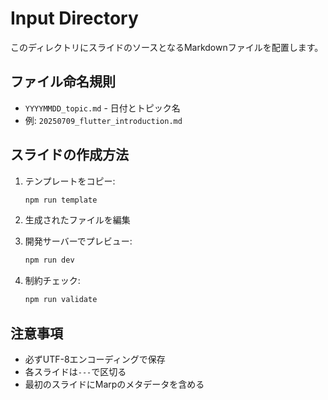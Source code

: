 # Input Directory

このディレクトリにスライドのソースとなるMarkdownファイルを配置します。

## ファイル命名規則

- `YYYYMMDD_topic.md` - 日付とトピック名
- 例: `20250709_flutter_introduction.md`

## スライドの作成方法

1. テンプレートをコピー:
   ```bash
   npm run template
   ```

2. 生成されたファイルを編集

3. 開発サーバーでプレビュー:
   ```bash
   npm run dev
   ```

4. 制約チェック:
   ```bash
   npm run validate
   ```

## 注意事項

- 必ずUTF-8エンコーディングで保存
- 各スライドは`---`で区切る
- 最初のスライドにMarpのメタデータを含める